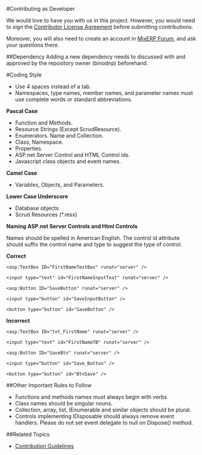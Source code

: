 #Contributing as Developer

We would love to have you with us in this project. However, you would need to sign the 
[Contributor License Agreement](contributor-license-agreement.md) before submitting contributions.

Moreover, you will also need to create an account in [MixERP Forum](http://mixerp.org/index.php?option=com_kunena&view=category&layout=list), and ask your questions there.


##Dependency
Adding a new dependency needs to discussed with and approved by the repository owner (binodnp) beforehand.


#Coding Style

* Use 4 spaces instead of a tab.
* Namespaces, type names, member names, and parameter names must use complete words or standard abbreviations.


**Pascal Case**

* Function and Methods.
* Resource Strings (Except ScrudResource).
* Enumerators. Name and Collection.
* Class, Namespace.
* Properties.
* ASP.net Server Control and HTML Control ids.
* Javascript class objects and event names.

**Camel Case**

* Variables, Objects, and Parameters.

**Lower Case Underscore**
* Database objects
* Scrud Resources (*.resx)

**Naming ASP.net Server Controls and Html Controls**

Names should be spelled in American English. The control id attribute should suffix the control name and type to suggest the type of control.

**Correct**

```markup
<asp:TextBox ID="FirstNameTextBox" runat="server" />

<input type="text" id="FirstNameInputText" runat="server" />

<asp:Button ID="SaveButton" runat="server" />

<input type="button" id="SaveInputButton" />

<button type="button" id="SaveButton" />

```

**Incorrect**

```markup
<asp:TextBox ID="txt_FirstName" runat="server" />

<input type="text" id="FirstNameTB" runat="server" />

<asp:Button ID="SaveBtn" runat="server" />

<input type="button" id="Save_Button" />

<button type="button" id="BtnSave" />

```

##Other Important Rules to Follow
* Functions and methods names must always begin with verbs.
* Class names should be singular nouns.
* Collection, array, list, IEnumerable and similar objects should be plural.
* Controls implementing IDisposable should always remove event handlers. Please do not set 
  event delegate to null on Dispose() method.


##Related Topics
* [Contribution Guidelines](contribution-guidelines.md)